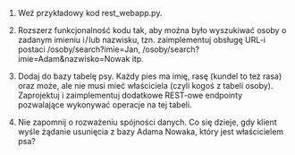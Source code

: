 1. Weź przykładowy kod rest_webapp.py.

2. Rozszerz funkcjonalność kodu tak, aby można było wyszukiwać osoby o zadanym imieniu i / lub nazwisku, tzn. zaimplementuj obsługę URL-i postaci /osoby/search?imie=Jan, /osoby/search?imie=Adam&nazwisko=Nowak itp.

3. Dodaj do bazy tabelę psy. Każdy pies ma imię, rasę (kundel to też rasa) oraz może, ale nie musi mieć właściciela (czyli kogoś z tabeli osoby). Zaprojektuj i zaimplementuj dodatkowe REST-owe endpointy pozwalające wykonywać operacje na tej tabeli.

4. Nie zapomnij o rozważeniu spójności danych. Co się dzieje, gdy klient wyśle żądanie usunięcia z bazy Adama Nowaka, który jest właścicielem psa?

